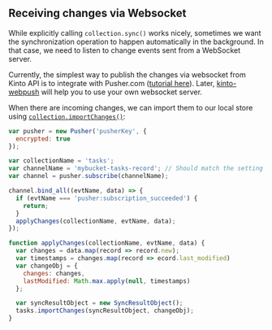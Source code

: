 ## Receiving changes via Websocket

While explicitly calling `collection.sync()` works nicely, sometimes
we want the synchronization operation to happen automatically in the
background. In that case, we need to listen to change events sent from
a WebSocket server.

Currently, the simplest way to publish the changes via websocket from
Kinto API is to integrate with Pusher.com ([tutorial here](https://kinto.readthedocs.io/en/stable/tutorials/notifications-websockets.html)).
Later, [kinto-webpush](https://github.com/Kinto/kinto-webpush/) will
help you to use your own websocket server.

When there are incoming changes, we can import them to our local store using
[`collection.importChanges()`](https://doc.esdoc.org/github.com/Kinto/kinto.js/class/src/collection.js~Collection.html#instance-method-importChanges):

```javascript
var pusher = new Pusher('pusherKey', {
  encrypted: true
});

var collectionName = 'tasks';
var channelName = 'mybucket-tasks-record'; // Should match the setting `kinto.event_listeners.pusher.channel`
var channel = pusher.subscribe(channelName);

channel.bind_all((evtName, data) => {
  if (evtName === 'pusher:subscription_succeeded') {
    return;
  }
  applyChanges(collectionName, evtName, data);
});

function applyChanges(collectionName, evtName, data) {
  var changes = data.map(record => record.new);
  var timestamps = changes.map(record => ecord.last_modified)
  var changeObj = {
    changes: changes,
    lastModified: Math.max.apply(null, timestamps)
  };

  var syncResultObject = new SyncResultObject();
  tasks.importChanges(syncResultObject, changeObj);
}
```
